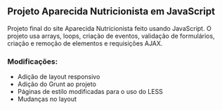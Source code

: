 ## Projeto Aparecida Nutricionista em JavaScript

Projeto final do site Aparecida Nutricionista feito usando JavaScript. O projeto usa arrays, loops, criação de eventos, validação de formulários, criação e remoção de elementos e requisições AJAX.

### Modificações:
* Adição de layout responsivo
* Adição do Grunt ao projeto
* Páginas de estilo modificadas para o uso do LESS
* Mudanças no layout